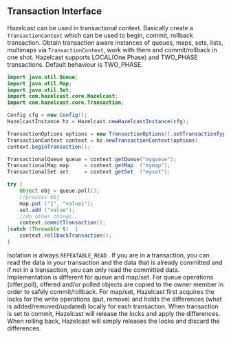 ## Transaction Interface

Hazelcast can be used in transactional context. Basically create a `TransactionContext` which can be used to begin, commit, rollback transaction. Obtain transaction aware instances of queues, maps, sets, lists, multimaps via `TransactionContext`, work with them and commit/rollback in one shot. Hazelcast supports LOCAL(One Phase) and TWO\_PHASE transactions. Default behaviour is TWO\_PHASE.

```java
import java.util.Queue;
import java.util.Map;
import java.util.Set;
import com.hazelcast.core.Hazelcast;
import com.hazelcast.core.Transaction; 

Config cfg = new Config();
HazelcastInstance hz = Hazelcast.newHazelcastInstance(cfg);

TransactionOptions options = new TransactionOptions().setTransactionType(TransactionType.LOCAL);
TransactionContext context = hz.newTransactionContext(options)
context.beginTransaction();

TransactionalQueue queue = context.getQueue("myqueue");
TransactionalMap map     = context.getMap  ("mymap");
TransactionalSet set     = context.getSet  ("myset");

try {
    Object obj = queue.poll();
    //process obj
    map.put ("1", "value1");
    set.add ("value");
    //do other things..
    context.commitTransaction();
}catch (Throwable t)  {
    context.rollbackTransaction();
}
```
Isolation is always `REPEATABLE_READ` . If you are in a transaction, you can read the data in your transaction and the data that is already committed and if not in a transaction, you can only read the committed data. Implementation is different for queue and map/set. For queue operations (offer,poll), offered and/or polled objects are copied to the owner member in order to safely commit/rollback. For map/set, Hazelcast first acquires the locks for the write operations (put, remove) and holds the differences (what is added/removed/updated) locally for each transaction. When transaction is set to commit, Hazelcast will release the locks and apply the differences. When rolling back, Hazelcast will simply releases the locks and discard the differences.
